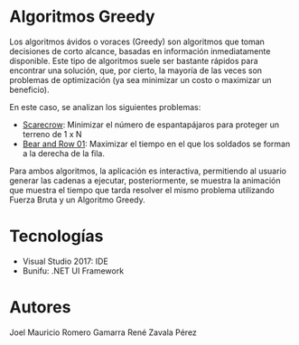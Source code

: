 # Algoritmos Greedy

Los algoritmos ávidos o voraces (Greedy) son algoritmos que toman decisiones de corto alcance, basadas en información inmediatamente disponible. Este tipo de algoritmos suele ser bastante rápidos para encontrar una solución, que, por cierto, la mayoría de las veces son problemas de optimización (ya sea minimizar un costo o maximizar un beneficio).

En este caso, se analizan los siguientes problemas:

- [Scarecrow](https://uva.onlinejudge.org/index.php?option=com_onlinejudge&Itemid=8&category=657&page=show_problem&problem=3836): Minimizar el número de espantapájaros para proteger un terreno de 1 x N
- [Bear and Row 01](https://www.codechef.com/problems/ROWSOLD): Maximizar el tiempo en el que los soldados se forman a la derecha de la fila.

Para ambos algoritmos, la aplicación es interactiva, permitiendo al usuario generar las cadenas a ejecutar, posteriormente, se muestra la animación que muestra el tiempo que tarda resolver el mismo problema utilizando Fuerza Bruta y un Algoritmo Greedy.

# Tecnologías

- Visual Studio 2017: IDE
- Bunifu: .NET UI Framework

# Autores

Joel Mauricio Romero Gamarra
René Zavala Pérez
